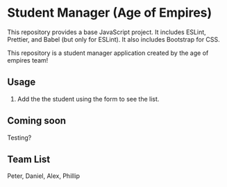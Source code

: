 # Student Manager (Age of Empires)

This repository provides a base JavaScript project. It includes ESLint, Prettier, and Babel (but only for ESLint). 
It also includes Bootstrap for CSS. 

This repository is a student manager application created by the age of empires team!

## Usage

1. Add the the student using the form to see the list.

## Coming soon

Testing? 

## Team List

Peter, Daniel, Alex, Phillip